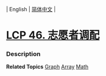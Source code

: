 | English | [简体中文](README.md) |

# [LCP 46. 志愿者调配](https://leetcode.cn/problems/05ZEDJ)
 ### Description

**Related Topics**  [Graph](https://leetcode.cn/tag/graph) [Array](https://leetcode.cn/tag/array) [Math](https://leetcode.cn/tag/math) 